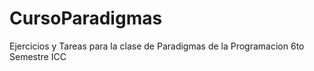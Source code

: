 # CursoParadigmas
Ejercicios y Tareas para la clase de Paradigmas de la Programacion
6to Semestre ICC

